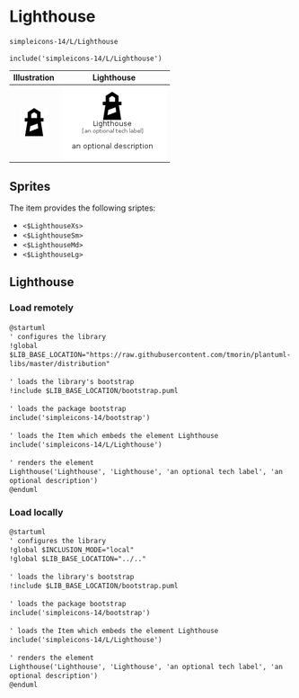# Lighthouse


```text
simpleicons-14/L/Lighthouse
```

```text
include('simpleicons-14/L/Lighthouse')
```



| Illustration | Lighthouse |
| :---: | :---: |
| ![illustration for Illustration](../../simpleicons-14/L/Lighthouse.png) | ![illustration for Lighthouse](../../simpleicons-14/L/Lighthouse.Local.png) |



## Sprites
The item provides the following sriptes:

- `<$LighthouseXs>`
- `<$LighthouseSm>`
- `<$LighthouseMd>`
- `<$LighthouseLg>`





## Lighthouse

### Load remotely
```plantuml
@startuml
' configures the library
!global $LIB_BASE_LOCATION="https://raw.githubusercontent.com/tmorin/plantuml-libs/master/distribution"

' loads the library's bootstrap
!include $LIB_BASE_LOCATION/bootstrap.puml

' loads the package bootstrap
include('simpleicons-14/bootstrap')

' loads the Item which embeds the element Lighthouse
include('simpleicons-14/L/Lighthouse')

' renders the element
Lighthouse('Lighthouse', 'Lighthouse', 'an optional tech label', 'an optional description')
@enduml
```

### Load locally
```plantuml
@startuml
' configures the library
!global $INCLUSION_MODE="local"
!global $LIB_BASE_LOCATION="../.."

' loads the library's bootstrap
!include $LIB_BASE_LOCATION/bootstrap.puml

' loads the package bootstrap
include('simpleicons-14/bootstrap')

' loads the Item which embeds the element Lighthouse
include('simpleicons-14/L/Lighthouse')

' renders the element
Lighthouse('Lighthouse', 'Lighthouse', 'an optional tech label', 'an optional description')
@enduml
```

